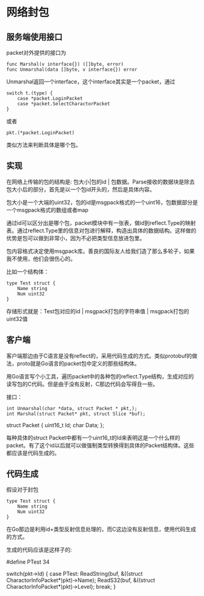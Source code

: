 # 网络封包

## 服务端使用接口

packet对外提供的接口为

	func Marshal(v interface{}) ([]byte, error)
	func Unmarshal(data []byte, v interface{}) error
	
Unmarshal返回一个interface，这个interface其实是一个packet，通过

	switch t.(type) {
		case *packet.LoginPacket
		case *packet.SelectCharactorPacket
	}

或者
	
	pkt.(*packet.LoginPacket)

类似方法来判断具体是哪个包。

## 实现

在网络上传输的包的结构是: 包大小|包的id | 包数据。Parse接收的数据块是除去包大小后的部分，首先是以一个包id开头的，然后是具体内容。

包大小是一个大端的uint32，包的id是msgpack格式的一个uint16，包数据部分是一个msgpack格式的数组或者map

通过id可以区分出是哪个包，packet模块中有一张表，做id到reflect.Type的映射表。通过reflect.Type里的信息对包进行解释，构造出具体的数据结构。这样做的优势是包可以做到非常小，因为不必把类型信息放进包里。

包内容格式决定使用msgpack库。善良的国际友人给我们造了那么多轮子，如果我不使用，他们会很伤心的。

比如一个结构体：

	type Test struct {
		Name string
		Num uint32
	}

存储形式就是：Test包对应的id | msgpack打包的字符串值 | msgpack打包的 uint32值

## 客户端

客户端那边由于C语言是没有reflect的，采用代码生成的方式。类似protobuf的做法，proto就是Go语言的packet包中定义的那些结构体。

用Go语言写个小工具，遍历packet中的各种包的reflect.Type结构，生成对应的读写包的C代码。但是由于没有反射，C那边代码会写得丑一些。

接口： 

	int Unmarshal(char *data, struct Packet * pkt,);
	int Marshal(struct Packet* pkt, struct Slice *buf); 

struct Packet {
	uint16_t Id;
	char Data;
};

每种具体的struct Packet中都有一个uint16_t的Id来表明这是一个什么样的packet。有了这个id以后就可以做强制类型转换得到具体的Packet结构体。这些都应该是代码生成的。

## 代码生成

假设对于封包

	type Test struct {
		Name string
		Num uint32
	}

在Go那边是利用id+类型反射信息处理的，而C这边没有反射信息，使用代码生成的方式。

生成的代码应该是这样子的:

#define PTest 34

switch(pkt->Id) {
	case PTest:
		ReadString(buf, &((struct CharactorInfoPacket*)pkt)->Name);
		ReadS32(buf, &((struct CharactorInfoPacket*)pkt)->Level);
		break;
}